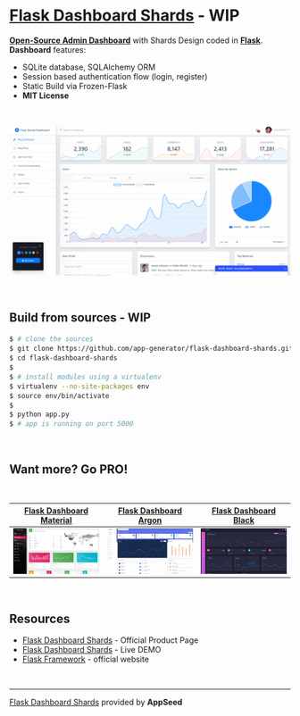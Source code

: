 # [Flask Dashboard Shards](https://appseed.us/admin-dashboards/flask-dashboard-shards) - WIP

**[Open-Source Admin Dashboard](https://appseed.us/admin-dashboards/open-source)** with Shards Design coded in **[Flask](https://palletsprojects.com/p/flask/)**. **Dashboard** features:

- SQLite database, SQLAlchemy ORM
- Session based authentication flow (login, register)
- Static Build via Frozen-Flask
- **MIT License**

<br />

![Flask Dashboard Shards - Open-Source Admin Panel](https://raw.githubusercontent.com/app-generator/static/master/products/flask-dashboard-shards-intro.gif)

<br />

## Build from sources - WIP

```bash
$ # clone the sources
$ git clone https://github.com/app-generator/flask-dashboard-shards.git
$ cd flask-dashboard-shards
$
$ # install modules using a virtualenv
$ virtualenv --no-site-packages env
$ source env/bin/activate
$
$ python app.py
$ # app is running on port 5000
```

<br />

## Want more? Go PRO!

<br />

| [Flask Dashboard Material](https://appseed.us/admin-dashboards/flask-dashboard-material-pro) | [Flask Dashboard Argon](https://appseed.us/admin-dashboards/flask-dashboard-argon-pro) | [Flask Dashboard Black](https://appseed.us/admin-dashboards/flask-dashboard-black-pro) |
| --- | --- | --- |
| [![Flask Dashboard Material PRO](https://raw.githubusercontent.com/app-generator/static/master/products/flask-dashboard-material-pro-intro.gif)](https://appseed.us/admin-dashboards/flask-dashboard-material-pro)  | [![Flask Dashboard Argon PRO](https://raw.githubusercontent.com/app-generator/static/master/products/flask-dashboard-argon-pro-intro.gif)](https://appseed.us/admin-dashboards/flask-dashboard-argon-pro) | [![Flask Dashboard Black PRO](https://raw.githubusercontent.com/app-generator/static/master/products/flask-dashboard-black-pro-intro.gif)](https://appseed.us/admin-dashboards/flask-dashboard-black-pro)

<br />

## Resources

- [Flask Dashboard Shards](https://appseed.us/admin-dashboards/flask-dashboard-shards) - Official Product Page
- [Flask Dashboard Shards](https://flask-dashboard-shards.appseed.us/) - Live DEMO
- [Flask Framework](https://palletsprojects.com/p/flask/) - official website
 
<br />
 
---
[Flask Dashboard Shards](https://appseed.us/admin-dashboards/flask-dashboard-shards) provided by **AppSeed**
